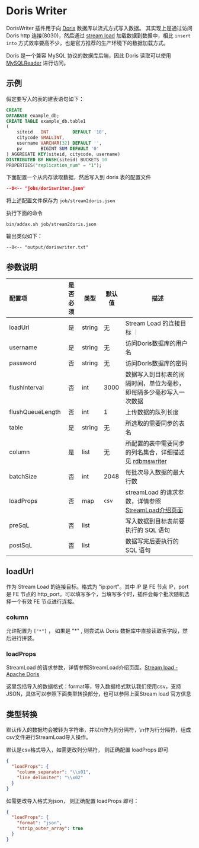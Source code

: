 # Doris Writer

DorisWriter 插件用于向 [Doris](http://doris.incubator.apache.org/master/zh-CN/) 数据库以流式方式写入数据。 其实现上是通过访问
Doris http 连接(8030)，然后通过 [stream load](http://doris.incubator.apache.org/master/zh-CN/administrator-guide/load-data/stream-load-manual.html)
加载数据到数据中，相比 `insert into` 方式效率要高不少，也是官方推荐的生产环境下的数据加载方式。

Doris 是一个兼容 MySQL 协议的数据库后端，因此 Doris 读取可以使用 [MySQLReader](../../reader/mysqlreader) 进行访问。

## 示例

假定要写入的表的建表语句如下：

```sql
CREATE
DATABASE example_db;
CREATE TABLE example_db.table1
(
    siteid   INT         DEFAULT '10',
    citycode SMALLINT,
    username VARCHAR(32) DEFAULT '',
    pv       BIGINT SUM DEFAULT '0'
) AGGREGATE KEY(siteid, citycode, username)
DISTRIBUTED BY HASH(siteid) BUCKETS 10
PROPERTIES("replication_num" = "1");
```

下面配置一个从内存读取数据，然后写入到 doris 表的配置文件

```json
--8<-- "jobs/doriswriter.json"
```

将上述配置文件保存为 `job/stream2doris.json`

执行下面的命令

```shell
bin/addax.sh job/stream2doris.json
```

输出类似如下：

```
--8<-- "output/doriswriter.txt"
```

## 参数说明

| 配置项              | 是否必须 | 类型     | 默认值   | 描述                                                  |
|:-----------------|:----:|--------|-------|-----------------------------------------------------|
| loadUrl          |  是   | string | 无     | Stream Load 的连接目标 ｜                                 |
| username         |  是   | string | 无     | 访问Doris数据库的用户名                                      |
| password         |  否   | string | 无     | 访问Doris数据库的密码                                       |
| flushInterval    |  否   | int    | 3000  | 数据写入到目标表的间隔时间，单位为毫秒，即每隔多少毫秒写入一次数据    |
| flushQueueLength |  否   | int    | 1     | 上传数据的队列长度                                           |
| table            |  是   | string | 无     | 所选取的需要同步的表名                                         |
| column           |  是   | list   | 无     | 所配置的表中需要同步的列名集合，详细描述见 [rdbmswriter](../rdbmswriter) |
| batchSize        |  否   | int    | 2048  | 每批次导入数据的最大行数                                        |
| loadProps        |  否   | map    | `csv` | streamLoad 的请求参数，详情参照[StreamLoad介绍页面][1]            |
| preSqL           |  否   | list   |       | 写入数据到目标表前要执行的 SQL 语句                                |
| postSqL          |  否   | list   |       | 数据写完后要执行的 SQL 语句                                    |

[1]: https://github.com/apache/doris-streamloader/tree/master

## loadUrl

作为 Stream Load 的连接目标。格式为 "ip:port"。其中 IP 是 FE 节点 IP，port 是 FE 节点的 http_port。可以填写多个，当填写多个时，插件会每个批次随机选择一个有效 FE 节点进行连接。

### column

允许配置为 `["*"]` ， 如果是 "*" , 则尝试从 Doris 数据库中直接读取表字段，然后进行拼装。

### loadProps

StreamLoad 的请求参数，详情参照StreamLoad介绍页面。[Stream load - Apache Doris](https://doris.apache.org/zh-CN/docs/data-operate/import/import-way/stream-load-manual)

这里包括导入的数据格式：format等，导入数据格式默认我们使用csv，支持JSON，具体可以参照下面类型转换部分，也可以参照上面Stream load 官方信息

## 类型转换

默认传入的数据均会被转为字符串，并以\t作为列分隔符，\n作为行分隔符，组成csv文件进行StreamLoad导入操作。

默认是csv格式导入，如需更改列分隔符， 则正确配置 loadProps 即可

```json
{
  "loadProps": {
    "column_separator": "\\x01",
    "line_delimiter": "\\x02"
  }
}
```

如需更改导入格式为json， 则正确配置 loadProps 即可：

```json
{
  "loadProps": {
    "format": "json",
    "strip_outer_array": true
  }
}
```